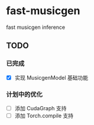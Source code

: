 # fast-musicgen

fast musicgen inference


## TODO

### 已完成
- [x] 实现 MusicgenModel 基础功能

### 计划中的优化
- [ ] 添加 CudaGraph 支持
- [ ] 添加 Torch.compile 支持